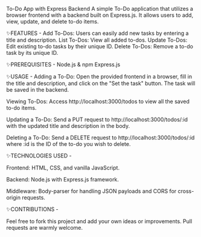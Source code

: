 To-Do App with Express Backend
A simple To-Do application that utilizes a browser frontend with a backend built on Express.js. It allows users to add, view, update, and delete to-do items.

✨FEATURES - 
Add To-Dos: Users can easily add new tasks by entering a title and description.
List To-Dos: View all added to-dos.
Update To-Dos: Edit existing to-do tasks by their unique ID.
Delete To-Dos: Remove a to-do task by its unique ID.

✨PREREQUISITES -
Node.js & npm
Express.js

✨USAGE -
Adding a To-Do:
Open the provided frontend in a browser, fill in the title and description, and click on the "Set the task" button. The task will be saved in the backend.

Viewing To-Dos:
Access http://localhost:3000/todos to view all the saved to-do items.

Updating a To-Do:
Send a PUT request to http://localhost:3000/todos/:id with the updated title and description in the body.

Deleting a To-Do:
Send a DELETE request to http://localhost:3000/todos/:id where :id is the ID of the to-do you wish to delete.

✨TECHNOLOGIES USED -

Frontend: HTML, CSS, and vanilla JavaScript.

Backend: Node.js with Express.js framework.

Middleware: Body-parser for handling JSON payloads and CORS for cross-origin requests.

✨CONTRIBUTIONS - 

Feel free to fork this project and add your own ideas or improvements. Pull requests are warmly welcome.
